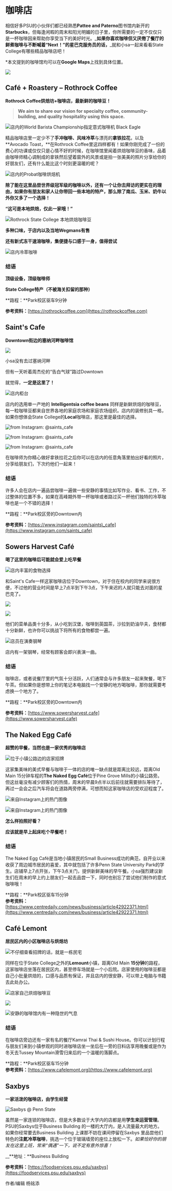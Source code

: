 # 咖啡店

相信好多PSU的小伙伴们都已经熟悉**Pattee and Paterno**图书馆内新开的**Starbucks**，但每逢闲暇的周末和阳光明媚的日子里，你所需要的一定不仅仅只是一杯咖啡因来帮助你享受当下的美好时光。_**如果你喜欢咖啡但又厌倦了餐厅的鲜煮咖啡与不断喊着“Next！”的星巴克服务员的话，**_就和小sa一起来看看State College有哪些精品咖啡店吧！

\*本文提到的咖啡馆均可以在**Google Maps**上找到具体位置。

![](https://mmbiz.qpic.cn/mmbiz_jpg/a6gNT467xfaBOtwnmFQDNWuDQCTpicqRytFTavHMwLAx1wO6UHvxaouobChnCkP0zFoz7IQL1JibpBT8hLBqHiarw/640?wx_fmt=jpeg)

## Café + Roastery – Rothrock Coffee

**Rothrock Coffee烘焙坊+咖啡店，最新鲜的咖啡豆！**

> **We aim to share our vision for specialty coffee, community-building, and quality hospitality using this space.**

![&#x5E97;&#x5185;&#x7684;World Barista Championship&#x6307;&#x5B9A;&#x610F;&#x5F0F;&#x5496;&#x5561;&#x673A; Black Eagle](https://mmbiz.qpic.cn/mmbiz_jpg/a6gNT467xfaBOtwnmFQDNWuDQCTpicqRyRmJ0OhAcI4YoicwicibbtJrvR0XiclBMFKRkKRTCfmhfTKOLhJMUk7wgXA/640?wx_fmt=jpeg)

精品咖啡店里一定少不了**手冲咖啡、风味冷萃**与漂亮的**拿铁拉花**，以及**Avocado Toast，**在Rothrock Coffee里这四样都有！如果你刚完成了一份的费心的功课或仅仅只是心情不好的时候，在咖啡馆里闻着烘焙咖啡豆的香味，品着由咖啡师精心调制成的拿铁然后望着窗外的风景或是拍一张美美的照片分享给你的好朋友们，还有什么能比这个时刻更温暖的呢？

![&#x5E97;&#x5185;&#x7684;Probat&#x5496;&#x5561;&#x70D8;&#x7119;&#x673A;](https://mmbiz.qpic.cn/mmbiz_jpg/a6gNT467xfaBOtwnmFQDNWuDQCTpicqRyNQuoNMBB4qIVTBPq9HFGAfibyneAa4a0B2lj8muLlhzWeKurHAj4hyQ/640?wx_fmt=jpeg)

**除了能在这里品尝世界级冠军级的咖啡以外，还有一个让你去拜访的更实在的理由，如果你有朋友和家人让你带回一些本地的特产，那么除了南瓜、玉米、奶牛以外你又多了一个选择！**

**“这可是本地烘焙，仅此一家哦！”**

![Rothrock State College &#x672C;&#x5730;&#x70D8;&#x7119;&#x5496;&#x5561;&#x8C46;](https://mmbiz.qpic.cn/mmbiz_jpg/a6gNT467xfaBOtwnmFQDNWuDQCTpicqRycsFFFULFNhnkbm2GucnzYLocIWhxRLsJ1SXDbQCayYjPxogga0dDlQ/640?wx_fmt=jpeg)

**多种口味，于店内以及当地Wegmans有售**

**还有新式冻干速溶咖啡，集便捷与口感于一身，值得尝试**

![&#x5E97;&#x5185;&#x51B7;&#x8403;&#x5496;&#x5561;](https://mmbiz.qpic.cn/mmbiz_jpg/a6gNT467xfaBOtwnmFQDNWuDQCTpicqRyY7tam0KpfiaickAeAdYMeKibll2z6KMwtHJylZUupgAm0E5T0yLjJzlsQ/640?wx_fmt=jpeg)

### **结语**

**顶级设备，顶级咖啡师**

**State College特产（不被海关扣留的那种）**

  
**路程：**Park校区驱车9分钟

  
**参考资料：**[https://rothrockcoffee.com](https://rothrockcoffee.com)

## **Saint's Cafe**

**Downtown街边的塞纳河畔咖啡馆**

![](https://mmbiz.qpic.cn/mmbiz_jpg/a6gNT467xfaBOtwnmFQDNWuDQCTpicqRypHuXO9XHR8V0IxfYUF36BY08YqoD8aCJKPGUlVatAZdmVibsVyqRN3w/640?wx_fmt=jpeg)

小sa没有去过塞纳河畔

但有一天听着周杰伦的“告白气球”路过Downtown

就觉得，**一定是这里了！**

![&#x5E97;&#x5185;&#x67DC;&#x53F0;](https://mmbiz.qpic.cn/mmbiz_png/a6gNT467xfaBOtwnmFQDNWuDQCTpicqRyFjVgEJibsNmAic0FuWaBQx5HJPpAPmYQ3rJ4gAsPcBohd4d0XXibhibu4g/640?wx_fmt=png)

店内的选用单一产地的 **Intelligentsia coffee beans** 同样是新鲜烘焙的咖啡豆，每一粒咖啡豆都来自世界各地的家庭农场和家庭农场组织。店内的装修别具一格，如果你想体会State College的**Local**咖啡店，那这里是最佳的选择。

![from Instagram: @saints\_cafe](https://mmbiz.qpic.cn/mmbiz_png/a6gNT467xfaBOtwnmFQDNWuDQCTpicqRyxBS9PPzPuZO2DmDlWQwsM7T7StNkiaMPMPec7eoicRFNakB1bqABIw9A/640?wx_fmt=png)

![from Instagram: @saints\_cafe](https://mmbiz.qpic.cn/mmbiz_png/a6gNT467xfaBOtwnmFQDNWuDQCTpicqRy2rV2svz4jhXt3B5ZWW4HFF19r3NjmDiaVXSBcLmrsoMz9zAgMOhXSicw/640?wx_fmt=png)

![from Instagram: @saints\_cafe](https://mmbiz.qpic.cn/mmbiz_png/a6gNT467xfaBOtwnmFQDNWuDQCTpicqRy9CCpoeds3U8nMa6ttBZBmjicuUSbUzBibyb311XeFo9dBVjw2e29DJRA/640?wx_fmt=png)

在咖啡师为你精心做好拿铁拉花之后你可以在店内的任意角落里拍出好看的照片，分享给朋友们，下次约他们一起来！

### **结语**

许多人会在店内一遍品尝咖啡一遍做一些安静的事情比如写作业、看书、工作，不过整体的位置不多，如果在高峰期外带一杯咖啡或者路过买一杯他们独特的冷萃咖啡也是一个不错的选择！

**路程：**Park校区旁的Downtown内

**参考资料：**[https://www.instagram.com/saints\_cafe](https://www.instagram.com/saints_cafe)

## **Sowers Harvest Café**

**喝了这里的咖啡后可能就会爱上吃早餐**

![&#x5E97;&#x5185;&#x4E30;&#x5BCC;&#x7684;&#x98DF;&#x7269;&#x9009;&#x62E9;](https://mmbiz.qpic.cn/mmbiz_jpg/a6gNT467xfaBOtwnmFQDNWuDQCTpicqRyiaDyIrbRd5jVchwTQSN5pV7WCvBMSnnLvI4wYwYPTatKZ07vPL9ohvQ/640?wx_fmt=jpeg)

和Saint's Cafe一样这家咖啡店位于Downtown，对于住在校内的同学来说很方便，不过他的营业时间是早上7点半到下午3点，下午来迟的人就只能去对面的星巴克了。

![](https://mmbiz.qpic.cn/mmbiz_png/a6gNT467xfaBOtwnmFQDNWuDQCTpicqRyibJtFgtUsiauZD4pUicowD2EmS4liamUrvOTBOBH9Km7F9ibzsbyum7av9Q/640?wx_fmt=png)

![](https://mmbiz.qpic.cn/mmbiz_png/a6gNT467xfaBOtwnmFQDNWuDQCTpicqRy5jDObdoMgwlKG5pepPY3Jt2ywaWEtXUzQX0mZC5vAAfr7YZ96Q1qaA/640?wx_fmt=png)

他们的菜单品类十分多，从小吃到汉堡，咖啡到英国茶，沙拉到奶油华夫，食材都十分新鲜，也许你可以挑战下将所有的食物都尝一遍。

![&#x5E97;&#x5458;&#x5728;&#x6F14;&#x594F;&#x94A2;&#x7434;](https://mmbiz.qpic.cn/mmbiz_png/a6gNT467xfaBOtwnmFQDNWuDQCTpicqRyXfEp2OP3oc9icfXsDAUZb60jMCemFTGoj7yLv7A6Vp0cBia2LTzQcXcQ/640?wx_fmt=png)

店内有一架钢琴，经常有顾客会即兴表演一曲。

### 结语

咖啡店，或者说餐厅里的气氛十分活跃，人们通常会与许多朋友一起来聚餐，喝下午茶。但如果你是想带上你的笔记本电脑找一个安静的地方喝咖啡，那你就需要考虑换一个地方了。

  
**路程：**Park校区旁的Downtown内

  
**参考资料：**[https://www.sowersharvest.cafe](https://www.sowersharvest.cafe)  


## **The Naked Egg Café**

**超赞的早餐，当然也是一家优秀的咖啡店**

![&#x4F4D;&#x4E8E;&#x5C0F;&#x9547;&#x516C;&#x8DEF;&#x8FB9;&#x7684;&#x5E97;&#x5BB6;&#x62DB;&#x724C;](https://mmbiz.qpic.cn/mmbiz_jpg/a6gNT467xfaBOtwnmFQDNWuDQCTpicqRyO3F6ejLHlmJFnhZUKKkiaefJfRGzUlkbPvSTnPzBSMPwCjNIIHkPj2w/640?wx_fmt=jpeg)

这家集美味的美式早餐与咖啡于一体的店的唯一缺点就是距离比较远，距离Old Main 15分钟车程的**The Naked Egg Café**位于Pine Grove Mills的小镇公路旁。但这丝毫没有减少顾客们的热情，周末的早晨9点半以后前往就需要排队等待了，再过一会会之后汽车将会在道路两旁停满，可想而知这家咖啡店的受欢迎程度了。

![&#x6765;&#x81EA;Instagram&#x4E0A;&#x7684;&#x70ED;&#x95E8;&#x56FE;&#x50CF;](https://mmbiz.qpic.cn/mmbiz_png/a6gNT467xfaBOtwnmFQDNWuDQCTpicqRyNkEkZt8MbWUx7CWl72cDemZBothfZp8vC30YTAyUwIEtv24tgic546A/640?wx_fmt=png)

![&#x6765;&#x81EA;Instagram&#x4E0A;&#x7684;&#x70ED;&#x95E8;&#x56FE;&#x50CF;](https://mmbiz.qpic.cn/mmbiz_png/a6gNT467xfaBOtwnmFQDNWuDQCTpicqRyHNSqUxMicgbCF8Up5GeicUxojXqxY6SsJjmV1xibGT5Mfk46tqN4vYibtA/640?wx_fmt=png)

**怎么样拍照好看？**

**应该就是早上起床吃个早餐吧！**  


### **结语**

The Naked Egg Café是当地小镇居民的Small Business成功的典范，自开业以来收获了周边城市居民的喜爱，其中就包括了许多Penn State University Park的学生。店铺早上7点开张，下午3点关门，提供新鲜美味的早午餐。小sa强烈建议新生们在周末的早上约上朋友们一起去品尝一下，同时也别忘了尝试他们制作的意式咖啡哦！

  
**路程：**Park校区驱车15分钟  
**参考资料：**[https://www.centredaily.com/news/business/article42922371.html](https://www.centredaily.com/news/business/article42922371.html)

## **Café Lemont**

**居民区内的小区咖啡店与烘焙坊**

![&#x4E0D;&#x4ED4;&#x7EC6;&#x67E5;&#x770B;&#x62DB;&#x724C;&#x7684;&#x8BDD;&#xFF0C;&#x5C31;&#x662F;&#x4E00;&#x680B;&#x6C11;&#x5B85;](https://mmbiz.qpic.cn/mmbiz_jpg/a6gNT467xfaBOtwnmFQDNWuDQCTpicqRykiaiaMrwsyLe8KPhGwYibiaJbSAaibD87x2rKJFXcibjQNGnbmswND3GQonw/640?wx_fmt=jpeg)

同样在位于State College之外的**Lemount**小镇，距离Old Main **15分钟**的路程，这家咖啡店坐落在居民区内，甚至停车场就是一个小后院。店家使用的咖啡豆都是自己小批量烘焙的，口感与品质有保证，并且店内的很安静，可以带上电脑与书籍去此处办公。

![&#x5E97;&#x5BB6;&#x81EA;&#x5DF1;&#x70D8;&#x7119;&#x5496;&#x5561;&#x8C46;](https://mmbiz.qpic.cn/mmbiz_jpg/a6gNT467xfaBOtwnmFQDNWuDQCTpicqRyyIh6moLeXP7lcQzyyLCvV9eNt3wFiaia7ue7Xz4dIVuDvlW42mHezY3g/640?wx_fmt=jpeg)

![](https://mmbiz.qpic.cn/mmbiz_jpg/a6gNT467xfaBOtwnmFQDNWuDQCTpicqRyJz5LG8dAvjD8MgeEIlticMEozp9auu6atcMlV6pMGEwIovoDn5icUF8w/640?wx_fmt=jpeg)

![&#x5B89;&#x9759;&#x7684;&#x5496;&#x5561;&#x9986;&#x5185;&#x6709;&#x4E00;&#x79CD;&#x9690;&#x4E16;&#x7684;&#x6C14;&#x606F;](https://mmbiz.qpic.cn/mmbiz_jpg/a6gNT467xfaBOtwnmFQDNWuDQCTpicqRywXXkjREia8tqTtyHQeHdia2ojdPSmSoJeq33KQL3PtOtXNVVmmSCd3aw/640?wx_fmt=jpeg)

### **结语**

在咖啡店旁边还有一家有名的餐厅Kamrai Thai & Sushi House。你可以计划行程与朋友们来到小镇参观的同时进咖啡店坐一坐后在一旁的日料店享用晚餐或是作为冬天去Tussey Mountain滑雪归来后的一个温暖的落脚点。

  
**路程：**Park校区驱车15分钟  
**参考资料：**[https://www.cafelemont.org](https://www.cafelemont.org)

## **Saxbys**

**一家活泼的咖啡店，由学生经营**

![Saxbys @ Penn State](https://mmbiz.qpic.cn/mmbiz_jpg/a6gNT467xfaBOtwnmFQDNWuDQCTpicqRyxXHTNkO8mL3lrGeYLOjiawE9379GojU0e2K4b7rdamkiaGISL9sJjgXQ/640?wx_fmt=jpeg)

虽然是一家连锁的咖啡店，但是大多数设于大学内的店都是用**学生来运营管理**。PSU的Saxbys位于Business Building 的一楼的大厅内，是人流量最大的地方。如果你经常要去Business Building 上课那不妨在课间停留在Saxbys 里品尝他们特色的**注氮冷萃咖啡**，挑选一个位于玻璃墙旁的座位上放松一下。_如果恰好你的朋友在这里上班，常来“偶遇”一下，说不定有意外惊喜！_

  
__**地址：**Business Building  
  
**参考资料：**[https://foodservices.psu.edu/saxbys](https://foodservices.psu.edu/saxbys)



作者/编辑 杨铭添​

